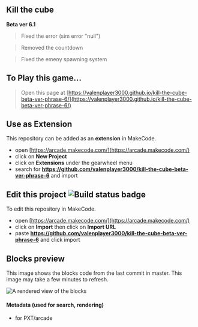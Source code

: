 ## Kill the cube 
**Beta ver 6.1**
>Fixed the error (sim error "null") 

>Removed the countdown

>Fixed the emeny spawning system




## To Play this game...
> Open this page at [https://valenplayer3000.github.io/kill-the-cube-beta-ver-phrase-6/](https://valenplayer3000.github.io/kill-the-cube-beta-ver-phrase-6/)

## Use as Extension

This repository can be added as an **extension** in MakeCode.

* open [https://arcade.makecode.com/](https://arcade.makecode.com/)
* click on **New Project**
* click on **Extensions** under the gearwheel menu
* search for **https://github.com/valenplayer3000/kill-the-cube-beta-ver-phrase-6** and import

## Edit this project ![Build status badge](https://github.com/valenplayer3000/kill-the-cube-beta-ver-phrase-6/workflows/MakeCode/badge.svg)

To edit this repository in MakeCode.

* open [https://arcade.makecode.com/](https://arcade.makecode.com/)
* click on **Import** then click on **Import URL**
* paste **https://github.com/valenplayer3000/kill-the-cube-beta-ver-phrase-6** and click import

## Blocks preview

This image shows the blocks code from the last commit in master.
This image may take a few minutes to refresh.

![A rendered view of the blocks](https://github.com/valenplayer3000/kill-the-cube-beta-ver-phrase-6/raw/master/.github/makecode/blocks.png)

#### Metadata (used for search, rendering)

* for PXT/arcade
<script src="https://makecode.com/gh-pages-embed.js"></script><script>makeCodeRender("{{ site.makecode.home_url }}", "{{ site.github.owner_name }}/{{ site.github.repository_name }}");</script>
